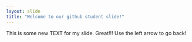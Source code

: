 ```yaml
---
layout: slide
title: "Welcome to our github student slide!"
---
```

This is some new TEXT for my slide.  Great!!!
Use the left arrow to go back!
